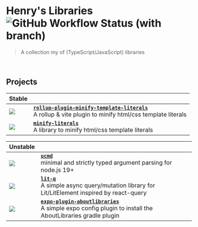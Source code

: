 # Henry's Libraries &nbsp;![GitHub Workflow Status (with branch)](https://img.shields.io/github/actions/workflow/status/explodingcamera/esm/ci.yaml?branch=main&label=ALL%20BUILDS)

> A collection my of (TypeScript/JavaScript) libraries

<br />

## Projects

| Stable                                                                                                                                                                                  |                                                                                                                                                                     |
| --------------------------------------------------------------------------------------------------------------------------------------------------------------------------------------- | ------------------------------------------------------------------------------------------------------------------------------------------------------------------- |
| [![](https://img.shields.io/npm/v/rollup-plugin-minify-template-literals?style=flat&colorA=000000&colorB=efefef)](https://www.npmjs.com/package/rollup-plugin-minify-template-literals) | [**`rollup-plugin-minify-template-literals`**](./packages/rollup-plugin-minify-template-literals) <br/> A rollup & vite plugin to minify html/css template literals |
| [![](https://img.shields.io/npm/v/minify-literals?style=flat&colorA=000000&colorB=efefef)](https://www.npmjs.com/package/minify-literals)                                               | [**`minify-literals`**](./packages/minify-literals) <br/> A library to minify html/css template literals                                                            |

| Unstable                                                                                                                                                        |                                                                                                                                                         |
| --------------------------------------------------------------------------------------------------------------------------------------------------------------- | ------------------------------------------------------------------------------------------------------------------------------------------------------- |
| [![](https://img.shields.io/npm/v/ucmd?style=flat&colorA=000000&colorB=efefef)](https://www.npmjs.com/package/ucmd)                                             | [**`ucmd`**](./packages/ucmd) <br/> minimal and strictly typed argument parsing for node.js 19+                                                         |
| [![](https://img.shields.io/npm/v/lit-q?style=flat&colorA=000000&colorB=efefef)](https://www.npmjs.com/package/lit-q)                                           | [**`lit-q`**](./packages/lit-q) <br/> A simple async query/mutation library for Lit/LitElement inspired by react-query                                  |
| [![](https://img.shields.io/npm/v/expo-plugin-aboutlibraries?style=flat&colorA=000000&colorB=efefef)](https://www.npmjs.com/package/expo-plugin-aboutlibraries) | [**`expo-plugin-aboutlibraries`**](./packages/expo-plugin-aboutlibraries) <br/> A simple expo config plugin to install the AboutLibraries gradle plugin |
